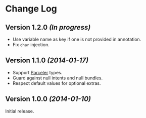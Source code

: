 Change Log
==========

Version 1.2.0 *(In progress)*
----------------------------

* Use variable name as key if one is not provided in annotation.
* Fix `char` injection.

Version 1.1.0 *(2014-01-17)*
----------------------------

* Support [Parceler](https://github.com/johncarl81/parceler) types.
* Guard against null intents and null bundles.
* Respect default values for optional extras.


Version 1.0.0 *(2014-01-10)*
----------------------------

Initial release.
